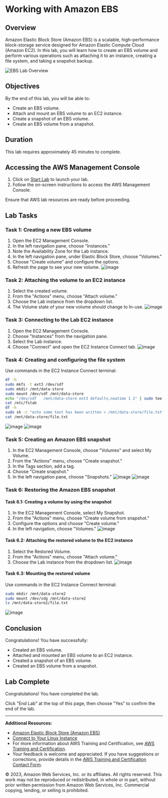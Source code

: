 # Working with Amazon EBS

## Overview

Amazon Elastic Block Store (Amazon EBS) is a scalable, high-performance block-storage service designed for Amazon Elastic Compute Cloud (Amazon EC2). In this lab, you will learn how to create an EBS volume and perform various operations such as attaching it to an instance, creating a file system, and taking a snapshot backup.

![EBS Lab Overview](link-to-image)

## Objectives

By the end of this lab, you will be able to:

- Create an EBS volume.
- Attach and mount an EBS volume to an EC2 instance.
- Create a snapshot of an EBS volume.
- Create an EBS volume from a snapshot.

## Duration

This lab requires approximately 45 minutes to complete.

## Accessing the AWS Management Console

1. Click on [Start Lab](#) to launch your lab.
2. Follow the on-screen instructions to access the AWS Management Console.

Ensure that AWS lab resources are ready before proceeding.

## Lab Tasks

### Task 1: Creating a new EBS volume

1. Open the EC2 Management Console.
2. In the left navigation pane, choose "Instances."
3. Note the Availability Zone for the Lab instance.
4. In the left navigation pane, under Elastic Block Store, choose "Volumes."
5. Choose "Create volume" and configure the options.
6. Refresh the page to see your new volume.
![image](https://github.com/gauravhalnawar1011/AWS/assets/140076717/8e595d4d-86e7-4bf2-848c-47a0401c6941)

### Task 2: Attaching the volume to an EC2 instance

1. Select the created volume.
2. From the "Actions" menu, choose "Attach volume."
3. Choose the Lab instance from the dropdown list.
4. The Volume state of your new volume should change to In-use.
![image](https://github.com/gauravhalnawar1011/AWS/assets/140076717/6c969d16-0b56-47bc-bb1e-821091a3a42c)

### Task 3: Connecting to the Lab EC2 instance

1. Open the EC2 Management Console.
2. Choose "Instances" from the navigation pane.
3. Select the Lab instance.
4. Choose "Connect" and open the EC2 Instance Connect tab.
![image](https://github.com/gauravhalnawar1011/AWS/assets/140076717/546baf80-464d-4d97-a701-cd0a17afcca9)

### Task 4: Creating and configuring the file system

Use commands in the EC2 Instance Connect terminal:

```bash
df -h
sudo mkfs -t ext3 /dev/sdf
sudo mkdir /mnt/data-store
sudo mount /dev/sdf /mnt/data-store
echo "/dev/sdf   /mnt/data-store ext3 defaults,noatime 1 2" | sudo tee -a /etc/fstab
cat /etc/fstab
df -h
sudo sh -c "echo some text has been written > /mnt/data-store/file.txt"
cat /mnt/data-store/file.txt
```
![image](https://github.com/gauravhalnawar1011/AWS/assets/140076717/d2b9070f-cda2-4424-9b77-98ff4c5d638d)
![image](https://github.com/gauravhalnawar1011/AWS/assets/140076717/a6b18d64-1a60-4e2b-a221-b032d84c5b5c)

### Task 5: Creating an Amazon EBS snapshot

1. In the EC2 Management Console, choose "Volumes" and select My Volume.
2. From the "Actions" menu, choose "Create snapshot."
3. In the Tags section, add a tag.
4. Choose "Create snapshot."
5. In the left navigation pane, choose "Snapshots."
![image](https://github.com/gauravhalnawar1011/AWS/assets/140076717/7f5ba91b-32ef-4d25-87fe-512f7fc4217e)
![image](https://github.com/gauravhalnawar1011/AWS/assets/140076717/8cbbc8b5-9b3e-4f02-8e74-b872c3a31e89)

### Task 6: Restoring the Amazon EBS snapshot

#### Task 6.1: Creating a volume by using the snapshot

1. In the EC2 Management Console, select My Snapshot.
2. From the "Actions" menu, choose "Create volume from snapshot."
3. Configure the options and choose "Create volume."
4. In the left navigation, choose "Volumes."
![image](https://github.com/gauravhalnawar1011/AWS/assets/140076717/2a505dd8-da4c-4b91-8fee-679d498e01d4)

#### Task 6.2: Attaching the restored volume to the EC2 instance

1. Select the Restored Volume.
2. From the "Actions" menu, choose "Attach volume."
3. Choose the Lab instance from the dropdown list.
![image](https://github.com/gauravhalnawar1011/AWS/assets/140076717/8dec7e33-f07f-4fe0-9102-77b3f55242fd)

#### Task 6.3: Mounting the restored volume

Use commands in the EC2 Instance Connect terminal:

```bash
sudo mkdir /mnt/data-store2
sudo mount /dev/sdg /mnt/data-store2
ls /mnt/data-store2/file.txt
```
![image](https://github.com/gauravhalnawar1011/AWS/assets/140076717/7a947c1b-61b5-408e-880e-78a5e145996c)

## Conclusion

Congratulations! You have successfully:

- Created an EBS volume.
- Attached and mounted an EBS volume to an EC2 instance.
- Created a snapshot of an EBS volume.
- Created an EBS volume from a snapshot.

## Lab Complete

Congratulations! You have completed the lab.

Click "End Lab" at the top of this page, then choose "Yes" to confirm the end of the lab.

---

**Additional Resources:**
- [Amazon Elastic Block Store (Amazon EBS)](link-to-ebs-docs)
- [Connect to Your Linux Instance](link-to-connect-docs)
- For more information about AWS Training and Certification, see [AWS Training and Certification](link-to-training-certification).
- Your feedback is welcome and appreciated. If you have suggestions or corrections, provide details in the [AWS Training and Certification Contact Form](link-to-contact-form).

© 2023, Amazon Web Services, Inc. or its affiliates. All rights reserved. This work may not be reproduced or redistributed, in whole or in part, without prior written permission from Amazon Web Services, Inc. Commercial copying, lending, or selling is prohibited.
